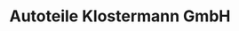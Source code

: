 ---
title: "Autoteile Klostermann GmbH"
url: /bochum/autoteile-klostermann-gmbh/
shop: Autoteile
---